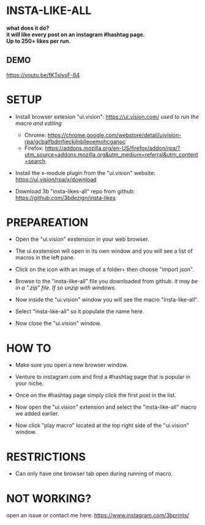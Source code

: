 # INSTA-LIKE-ALL

#### what does it do? <br> it will like every post on an instagram #hashtag page.  <br> Up to 250+ likes per run.   

## DEMO 

https://youtu.be/fKTslysF-84

# SETUP

- Install browser extesion "ui.vision":  https://ui.vision.com/
    *used to run the macro and editing*
    - Chrome: https://chrome.google.com/webstore/detail/uivision-rpa/gcbalfbdmfieckjlnblleoemohcganoc
    - Firefox: https://addons.mozilla.org/en-US/firefox/addon/rpa/?utm_source=addons.mozilla.org&utm_medium=referral&utm_content=search

- Install the x-module plugin from the "ui.vision" website: https://ui.vision/rpa/x/download
	
- Download 3b "insta-likes-all" repo from github: https://github.com/3bdezign/insta-likes
		
# PREPAREATION

- Open the "ui.vision" exstension in your web browser. 

- The ui.exstension will open in its own window and you will see a list of macros in the left pane.

- Click on the icon with an image of a folder+ then choose "import json".

- Browse to the "insta-like-all" file you downloaded from github.  *it may be in a ".zip" file.  If so unzip with windows.*

- Now inside the "ui.vision" window you will see the macro "insta-like-all".

- Select "insta-like-all" so it populate the name here.  

- Now close the "ui.vision" window. 

# HOW TO 

- Make sure you open a new browser window.  

- Venture to instagram.com and find a #hashtag page that is popular in your niche.

- Once on the #hashtag page simply click the first post in the list.

- Now open the "ui.vision" extension and select the "insta-like-all" macro we added earlier.<br>

- Now click "play macro" located at the top right side of the "ui.vision" window.

# RESTRICTIONS

- Can only have one browser tab open during running of macro.

# NOT WORKING? 

open an issue or contact me here: https://www.instagram.com/3bprints/
